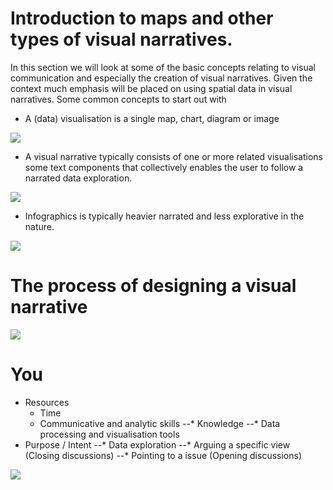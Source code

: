 # Introduction to maps and other types of visual narratives.
In this section we will look at some of the basic concepts relating to visual communication and especially the creation of visual narratives. Given the context much emphasis will be placed on using spatial data in visual narratives. 
Some common concepts to start out with

* A (data) visualisation is a single map, chart, diagram or image 

![](https://geoinformatik.github.io/webbooks/GIS_VIZ/viz_res/visualisation.jpg)

* A visual narrative typically consists of one or more related visualisations some text components that collectively enables the user to follow a narrated data exploration. 

![](https://geoinformatik.github.io/webbooks/GIS_VIZ/viz_res/visual_narativ.jpg)

* Infographics is typically heavier narrated and less explorative in the nature.

![](https://geoinformatik.github.io/webbooks/GIS_VIZ/viz_res/infographics.jpg)


# The process of designing a visual narrative

![](https://geoinformatik.github.io/webbooks/GIS_VIZ/viz_res/designProcess_large.png)

# You
* Resources
  * Time
  * Communicative and analytic skills
--* Knowledge
--* Data processing and visualisation tools
* Purpose / Intent
--* Data exploration
--* Arguing a specific view (Closing discussions)
--* Pointing to a issue (Opening discussions)

![](https://geoinformatik.github.io/webbooks/GIS_VIZ/viz_res/designProcess1.png)
